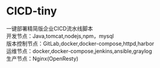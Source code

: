 # CICD-tiny
一键部署精简版企业CICD流水线脚本<br>
开发节点：Java,tomcat,nodejs,npm，mysql<br>
版本控制节点：GitLab,docker,docker-compose,httpd,harbor<br>
运维节点：docker,docker-compose,jenkins,ansible,graylog<br>
生产节点：Nginx(OpenResty)<br>

